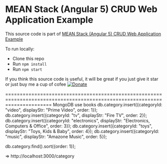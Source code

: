 # MEAN Stack (Angular 5) CRUD Web Application Example

This source code is part of [MEAN Stack (Angular 5) CRUD Web Application Example](https://www.djamware.com/post/5a0673c880aca7739224ee21/mean-stack-angular-5-crud-web-application-example)

To run locally:

* Clone this repo
* Run `npm install`
* Run `npm start`

If you think this source code is useful, it will be great if you just give it star or just buy me a cup of cofee [![Donate](https://img.shields.io/badge/Donate-PayPal-green.svg)](https://www.paypal.com/cgi-bin/webscr?cmd=_s-xclick&hosted_button_id=Q5WK24UVWUGBN)


============================================================================================================================
MongoDB
use books
db.category.insert({categoryId: "video", displayStr: "Prime Video", order: 1});
db.category.insert({categoryId: "tv", displayStr: "Fire TV", order: 2});
db.category.insert({categoryId: "electronics", displayStr: "Electronics, Computers & Office", order: 3});
db.category.insert({categoryId: "toys", displayStr: "Toys, Kids & Baby", order: 4});
db.category.insert({categoryId: "music", displayStr: "Amazone Music", order: 5});

db.category.find().sort({order: 1});

=> http://localhost:3000/category

